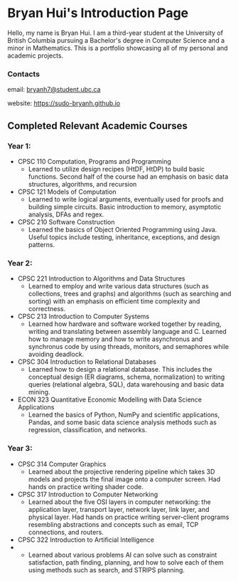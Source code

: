 

<!---
Sudo-BryanH/Sudo-BryanH is a ✨ special ✨ repository because its `README.md` (this file) appears on your GitHub profile.
You can click the Preview link to take a look at your changes.
--->


# Bryan Hui's Introduction Page

Hello, my name is Bryan Hui. I am a third-year student at the University of British Columbia pursuing a Bachelor's degree in Computer Science and a minor in Mathematics. This is a portfolio showcasing all of my personal and academic projects.

### Contacts
email: bryanh7@student.ubc.ca

website: https://sudo-bryanh.github.io


## Completed Relevant Academic Courses

### Year 1: 
- CPSC 110 Computation, Programs and Programming
  - Learned to utilize design recipes (HtDF, HtDP) to build basic functions. Second half of the course had an emphasis on basic data structures, algorithms, and recursion
- CPSC 121 Models of Computation
  - Learned to write logical arguments, eventually used for proofs and building simple circuits. Basic introduction to memory, asymptotic analysis, DFAs and regex.  
- CPSC 210 Software Construction
  - Learned the basics of Object Oriented Programming using Java. Useful topics include testing, inheritance, exceptions, and design patterns. 

### Year 2:
- CPSC 221 Introduction to Algorithms and Data Structures
  - Learned to employ and write various data structures (such as collections, trees and graphs) and algorithms (such as searching and sorting)
     with an emphasis on efficient time complexity and correctness. 
- CPSC 213 Introduction to Computer Systems 
  - Learned how hardware and software worked together by reading, writing and translating between assembly language and C. Learned how to manage memory and how to write asynchronus and synchronus code by using threads, monitors, and semaphores while avoiding deadlock. 
- CPSC 304 Introduction to Relational Databases 
  - Learned how to design a relational database. This includes the conceptual design (ER diagrams, schema, normalization) to writing queries (relational algebra, SQL), data warehousing and basic data mining.
- ECON 323 Quantitative Economic Modelling with Data Science Applications 
  - Learned the basics of Python, NumPy and scientific applications, Pandas, and some basic data science analysis methods such as regression, classification, and networks.

### Year 3: 
- CPSC 314 Computer Graphics
  - Learned about the projective rendering pipeline which takes 3D models and projects the final image onto a computer screen. Had hands on practice writing shader code.
- CPSC 317 Introduction to Computer Networking
  - Learned about the five OSI layers in computer networking: the application layer, transport layer, network layer, link layer, and physical layer. Had hands on practice writing server-client programs resembling abstractions and concepts such as email, TCP connections, and routers.
- CPSC 322 Introduction to Artificial Intelligence
-   - Learned about various problems AI can solve such as constraint satisfaction, path finding, planning, and how to solve each of them using methods such as search, and STRIPS planning.
